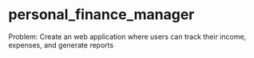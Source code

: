 # personal_finance_manager
Problem: Create an web application where users can track their income, expenses,  and generate reports

